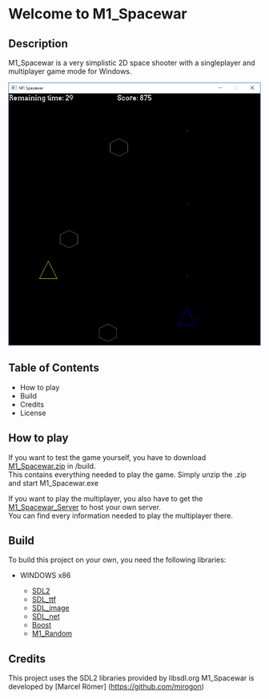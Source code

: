 # Welcome to M1_Spacewar

## Description
M1_Spacewar is a very simplistic 2D space shooter with a singleplayer and multiplayer game mode for Windows.  

![MultiplayerScreenshot](/doc/images/multiplayer_screenshot.png)

## Table of Contents
* How to play
* Build
* Credits
* License

## How to play
If you want to test the game yourself, you have to download [M1_Spacewar.zip](https://github.com/mirogon/M1_Spacewar/tree/master/build )  in /build.  
This contains everything needed to play the game. Simply unzip the .zip and start M1_Spacewar.exe


If you want to play the multiplayer, you also have to get the [M1_Spacewar_Server](https://github.com/mirogon/M1_Spacewar_Server) to host your own server.  
You can find every information needed to play the multiplayer there.

## Build
To build this project on your own, you need the following libraries:

* WINDOWS x86

	* [SDL2](https://www.libsdl.org/download-2.0.php)
	* [SDL_ttf](https://www.libsdl.org/projects/SDL_ttf/)
	* [SDL_image](https://www.libsdl.org/projects/SDL_image/)
	* [SDL_net](https://www.libsdl.org/projects/SDL_net/)
	* [Boost](http://www.boost.org/doc/libs/1_66_0/more/getting_started/windows.html)
	* [M1_Random](/lib/M1_Random/)

## Credits

This project uses the SDL2 libraries provided by libsdl.org
M1_Spacewar is developed by [Marcel Römer] (https://github.com/mirogon)